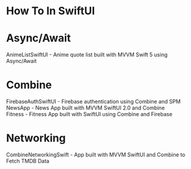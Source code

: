 # How To In SwiftUI

# Async/Await
AnimeListSwiftUI - Anime quote list built with MVVM Swift 5 using Async/Await

# Combine
FirebaseAuthSwiftUI - Firebase authentication using Combine and SPM<br />
NewsApp - News App built with MVVM SwiftUI 2.0 and Combine<br />
Fitness - Fitness App built with SwiftUI using Combine and Firebase<br />

# Networking
CombineNetworkingSwift - App built with MVVM SwiftUI and Combine to Fetch TMDB Data 
